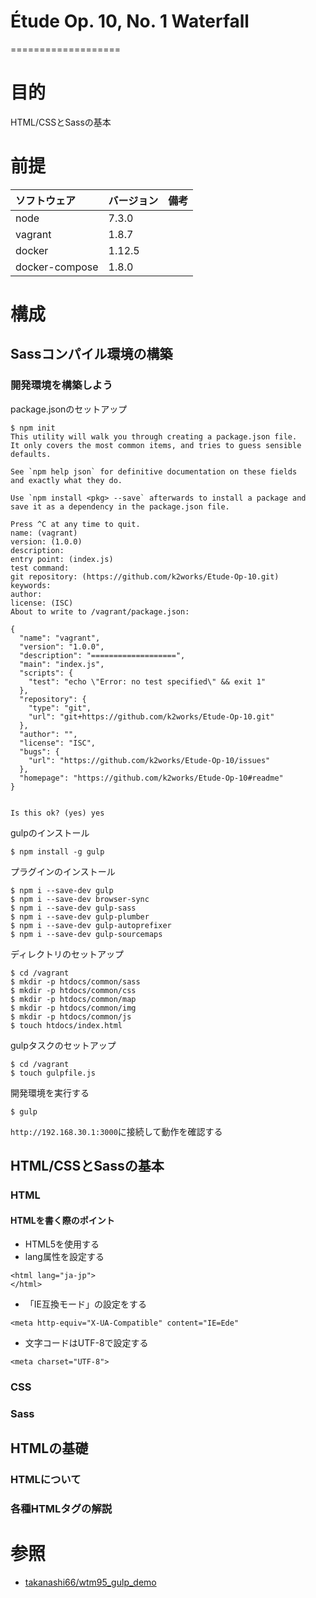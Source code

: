 # Étude Op. 10, No. 1 Waterfall
===================

# 目的 #
HTML/CSSとSassの基本

# 前提 #
| ソフトウェア   | バージョン   | 備考        |
|:---------------|:-------------|:------------|
| node           |7.3.0    |             |
| vagrant        |1.8.7    |             |
| docker         |1.12.5   |             |
| docker-compose |1.8.0    |             |

# 構成 #

## Sassコンパイル環境の構築

### 開発環境を構築しよう
package.jsonのセットアップ
```
$ npm init
This utility will walk you through creating a package.json file.
It only covers the most common items, and tries to guess sensible defaults.

See `npm help json` for definitive documentation on these fields
and exactly what they do.

Use `npm install <pkg> --save` afterwards to install a package and
save it as a dependency in the package.json file.

Press ^C at any time to quit.
name: (vagrant)
version: (1.0.0)
description:
entry point: (index.js)
test command:
git repository: (https://github.com/k2works/Etude-Op-10.git)
keywords:
author:
license: (ISC)
About to write to /vagrant/package.json:

{
  "name": "vagrant",
  "version": "1.0.0",
  "description": "===================",
  "main": "index.js",
  "scripts": {
    "test": "echo \"Error: no test specified\" && exit 1"
  },
  "repository": {
    "type": "git",
    "url": "git+https://github.com/k2works/Etude-Op-10.git"
  },
  "author": "",
  "license": "ISC",
  "bugs": {
    "url": "https://github.com/k2works/Etude-Op-10/issues"
  },
  "homepage": "https://github.com/k2works/Etude-Op-10#readme"
}


Is this ok? (yes) yes
```

gulpのインストール
```
$ npm install -g gulp
```

プラグインのインストール
```
$ npm i --save-dev gulp
$ npm i --save-dev browser-sync
$ npm i --save-dev gulp-sass
$ npm i --save-dev gulp-plumber
$ npm i --save-dev gulp-autoprefixer
$ npm i --save-dev gulp-sourcemaps
```

ディレクトリのセットアップ
```
$ cd /vagrant
$ mkdir -p htdocs/common/sass
$ mkdir -p htdocs/common/css
$ mkdir -p htdocs/common/map
$ mkdir -p htdocs/common/img
$ mkdir -p htdocs/common/js
$ touch htdocs/index.html
```

gulpタスクのセットアップ
```
$ cd /vagrant
$ touch gulpfile.js
```

開発環境を実行する
```
$ gulp
```

`http://192.168.30.1:3000`に接続して動作を確認する

## HTML/CSSとSassの基本

### HTML

#### HTMLを書く際のポイント
+ HTML5を使用する
+ lang属性を設定する
```
<html lang="ja-jp">
</html>
```
+ 「IE互換モード」の設定をする
```
<meta http-equiv="X-UA-Compatible" content="IE=Ede"
```
+ 文字コードはUTF-8で設定する
```
<meta charset="UTF-8">
```

### CSS

### Sass

## HTMLの基礎

### HTMLについて

### 各種HTMLタグの解説

# 参照 #
+ [takanashi66/wtm95_gulp_demo](https://github.com/takanashi66/wtm95_gulp_demo)
